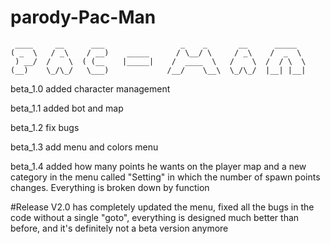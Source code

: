 # parody-Pac-Man
     ____     __      ___                 _    _       __      _____     
    ( _  \   / _\    / __)    _____      / \__/ \     / _\    /  _  \  
     ) __/  /    \  ( (__    |_____|    /  ____  \   /    \  /  / \  \
    (__)    \_/\_/   \___)             /__/    \__\  \_/\_/  |__| |__|
   
beta_1.0 added character management

beta_1.1 added bot and map 

beta_1.2 fix bugs

beta_1.3 add menu and colors menu

beta_1.4 added how many points he wants on the player map and a new category in the menu called "Setting" in which the number of spawn points changes. Everything is broken down by function

#Release
V2.0 has completely updated the menu, fixed all the bugs in the code without a single "goto", everything is designed much better than before, and it's definitely not a beta version anymore

